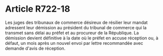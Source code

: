 # Article R722-18

Les juges des tribunaux de commerce désireux de résilier leur mandat adressent leur démission au président du tribunal de commerce qui la transmet sans délai au préfet et au procureur de la République. La démission devient définitive à la date où le préfet en accuse réception ou, à défaut, un mois après un nouvel envoi par lettre recommandée avec demande d'avis de réception.